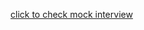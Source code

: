 [click to check mock interview](https://drive.google.com/drive/u/3/folders/1_fINxRpD4aA7oREJxZFE3rl-QrbLlOVu)
